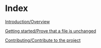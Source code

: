 # Index

[Introduction/Overview](overview.md)

[Getting started/Prove that a file is unchanged](/getting-started/prove-a-file-is-unchanged.md)

[Contributing/Contribute to the project](contribute.md)